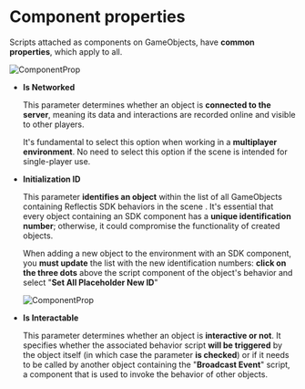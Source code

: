 ﻿---
sidebar_position: 2
---

# Component properties

Scripts attached as components on GameObjects, have **common properties**, which apply to all.

![ComponentProp](/img/componentprop_1.png) 

- **Is Networked**

	This parameter determines whether an object is **connected to the server**, meaning its data and interactions are recorded online and visible to other players. 

	It's fundamental to select this option when working in a **multiplayer environment**. No need to select this option if the scene is intended for single-player use.

- **Initialization ID**

	This parameter **identifies an object** within the list of all GameObjects containing Reflectis SDK behaviors in the scene	. 
It's essential that every object containing an SDK component has a **unique identification number**; otherwise, it could compromise the functionality of created objects. 

	When adding a new object to the environment with an SDK component, you **must update** the list with the new identification numbers: **click on the three dots** above the script component of the object's behavior and select "**Set All Placeholder New ID**"

	![ComponentProp](/img/componentprop_2.png) 

- **Is Interactable**

	This parameter determines whether an object is **interactive or not**. It specifies whether the associated behavior script **will be triggered** by the object itself (in which case the parameter **is checked**) or if it needs to be called by another object containing the "**Broadcast Event**" script, a component that is used to invoke the behavior of other objects.
